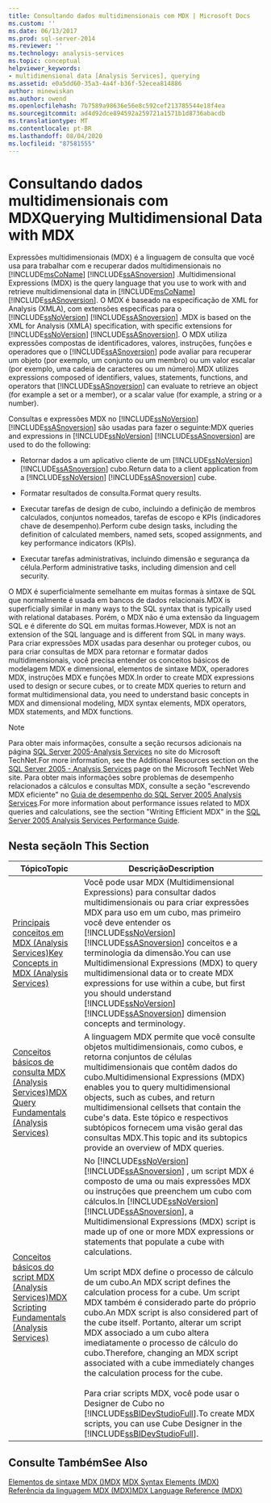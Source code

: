 ```yaml
---
title: Consultando dados multidimensionais com MDX | Microsoft Docs
ms.custom: ''
ms.date: 06/13/2017
ms.prod: sql-server-2014
ms.reviewer: ''
ms.technology: analysis-services
ms.topic: conceptual
helpviewer_keywords:
- multidimensional data [Analysis Services], querying
ms.assetid: e0a5dd60-35a3-4a4f-b36f-52ecea814886
author: minewiskan
ms.author: owend
ms.openlocfilehash: 7b7589a98636e56e8c592cef213785544e18f4ea
ms.sourcegitcommit: ad4d92dce894592a259721a1571b1d8736abacdb
ms.translationtype: MT
ms.contentlocale: pt-BR
ms.lasthandoff: 08/04/2020
ms.locfileid: "87581555"
---
```

# <a name="querying-multidimensional-data-with-mdx"></a><span data-ttu-id="d424d-102">Consultando dados multidimensionais com MDX</span><span class="sxs-lookup"><span data-stu-id="d424d-102">Querying Multidimensional Data with MDX</span></span>
  <span data-ttu-id="d424d-103">Expressões multidimensionais (MDX) é a linguagem de consulta que você usa para trabalhar com e recuperar dados multidimensionais no [!INCLUDE[msCoName](../../../includes/msconame-md.md)] [!INCLUDE[ssASnoversion](../../../includes/ssasnoversion-md.md)] .</span><span class="sxs-lookup"><span data-stu-id="d424d-103">Multidimensional Expressions (MDX) is the query language that you use to work with and retrieve multidimensional data in [!INCLUDE[msCoName](../../../includes/msconame-md.md)] [!INCLUDE[ssASnoversion](../../../includes/ssasnoversion-md.md)].</span></span> <span data-ttu-id="d424d-104">O MDX é baseado na especificação de XML for Analysis (XMLA), com extensões específicas para o [!INCLUDE[ssNoVersion](../../../includes/ssnoversion-md.md)] [!INCLUDE[ssASnoversion](../../../includes/ssasnoversion-md.md)] .</span><span class="sxs-lookup"><span data-stu-id="d424d-104">MDX is based on the XML for Analysis (XMLA) specification, with specific extensions for [!INCLUDE[ssNoVersion](../../../includes/ssnoversion-md.md)] [!INCLUDE[ssASnoversion](../../../includes/ssasnoversion-md.md)].</span></span> <span data-ttu-id="d424d-105">O MDX utiliza expressões compostas de identificadores, valores, instruções, funções e operadores que o [!INCLUDE[ssASnoversion](../../../includes/ssasnoversion-md.md)] pode avaliar para recuperar um objeto (por exemplo, um conjunto ou um membro) ou um valor escalar (por exemplo, uma cadeia de caracteres ou um número).</span><span class="sxs-lookup"><span data-stu-id="d424d-105">MDX utilizes expressions composed of identifiers, values, statements, functions, and operators that [!INCLUDE[ssASnoversion](../../../includes/ssasnoversion-md.md)] can evaluate to retrieve an object (for example a set or a member), or a scalar value (for example, a string or a number).</span></span>  
  
 <span data-ttu-id="d424d-106">Consultas e expressões MDX no [!INCLUDE[ssNoVersion](../../../includes/ssnoversion-md.md)] [!INCLUDE[ssASnoversion](../../../includes/ssasnoversion-md.md)] são usadas para fazer o seguinte:</span><span class="sxs-lookup"><span data-stu-id="d424d-106">MDX queries and expressions in [!INCLUDE[ssNoVersion](../../../includes/ssnoversion-md.md)] [!INCLUDE[ssASnoversion](../../../includes/ssasnoversion-md.md)] are used to do the following:</span></span>  
  
-   <span data-ttu-id="d424d-107">Retornar dados a um aplicativo cliente de um [!INCLUDE[ssNoVersion](../../../includes/ssnoversion-md.md)] [!INCLUDE[ssASnoversion](../../../includes/ssasnoversion-md.md)] cubo.</span><span class="sxs-lookup"><span data-stu-id="d424d-107">Return data to a client application from a [!INCLUDE[ssNoVersion](../../../includes/ssnoversion-md.md)] [!INCLUDE[ssASnoversion](../../../includes/ssasnoversion-md.md)] cube.</span></span>  
  
-   <span data-ttu-id="d424d-108">Formatar resultados de consulta.</span><span class="sxs-lookup"><span data-stu-id="d424d-108">Format query results.</span></span>  
  
-   <span data-ttu-id="d424d-109">Executar tarefas de design de cubo, incluindo a definição de membros calculados, conjuntos nomeados, tarefas de escopo e KPIs (indicadores chave de desempenho).</span><span class="sxs-lookup"><span data-stu-id="d424d-109">Perform cube design tasks, including the definition of calculated members, named sets, scoped assignments, and key performance indicators (KPIs).</span></span>  
  
-   <span data-ttu-id="d424d-110">Executar tarefas administrativas, incluindo dimensão e segurança da célula.</span><span class="sxs-lookup"><span data-stu-id="d424d-110">Perform administrative tasks, including dimension and cell security.</span></span>  
  
 <span data-ttu-id="d424d-111">O MDX é superficialmente semelhante em muitas formas à sintaxe de SQL que normalmente é usada em bancos de dados relacionais.</span><span class="sxs-lookup"><span data-stu-id="d424d-111">MDX is superficially similar in many ways to the SQL syntax that is typically used with relational databases.</span></span> <span data-ttu-id="d424d-112">Porém, o MDX não é uma extensão da linguagem SQL e é diferente do SQL em muitas formas.</span><span class="sxs-lookup"><span data-stu-id="d424d-112">However, MDX is not an extension of the SQL language and is different from SQL in many ways.</span></span> <span data-ttu-id="d424d-113">Para criar expressões MDX usadas para desenhar ou proteger cubos, ou para criar consultas de MDX para retornar e formatar dados multidimensionais, você precisa entender os conceitos básicos de modelagem MDX e dimensional, elementos de sintaxe MDX, operadores MDX, instruções MDX e funções MDX.</span><span class="sxs-lookup"><span data-stu-id="d424d-113">In order to create MDX expressions used to design or secure cubes, or to create MDX queries to return and format multidimensional data, you need to understand basic concepts in MDX and dimensional modeling, MDX syntax elements, MDX operators, MDX statements, and MDX functions.</span></span>  
  
> [!NOTE]  
>  <span data-ttu-id="d424d-114">Para obter mais informações, consulte a seção recursos adicionais na página [SQL Server 2005-Analysis Services](https://go.microsoft.com/fwlink/?LinkId=80853) no site do Microsoft TechNet.</span><span class="sxs-lookup"><span data-stu-id="d424d-114">For more information, see the Additional Resources section on the [SQL Server 2005 - Analysis Services](https://go.microsoft.com/fwlink/?LinkId=80853) page on the Microsoft TechNet Web site.</span></span> <span data-ttu-id="d424d-115">Para obter mais informações sobre problemas de desempenho relacionados a cálculos e consultas MDX, consulte a seção "escrevendo MDX eficiente" no [Guia de desempenho do SQL Server 2005 Analysis Services](https://docsbay.net/Microsoft-SQL-Server-2005-Analysis-Services-Performance-Guide).</span><span class="sxs-lookup"><span data-stu-id="d424d-115">For more information about performance issues related to MDX queries and calculations, see the section "Writing Efficient MDX" in the [SQL Server 2005 Analysis Services Performance Guide](https://docsbay.net/Microsoft-SQL-Server-2005-Analysis-Services-Performance-Guide).</span></span>  
  
## <a name="in-this-section"></a><span data-ttu-id="d424d-116">Nesta seção</span><span class="sxs-lookup"><span data-stu-id="d424d-116">In This Section</span></span>  
  
|<span data-ttu-id="d424d-117">Tópico</span><span class="sxs-lookup"><span data-stu-id="d424d-117">Topic</span></span>|<span data-ttu-id="d424d-118">Descrição</span><span class="sxs-lookup"><span data-stu-id="d424d-118">Description</span></span>|  
|-----------|-----------------|  
|[<span data-ttu-id="d424d-119">Principais conceitos em MDX &#40;Analysis Services&#41;</span><span class="sxs-lookup"><span data-stu-id="d424d-119">Key Concepts in MDX &#40;Analysis Services&#41;</span></span>](../key-concepts-in-mdx-analysis-services.md)|<span data-ttu-id="d424d-120">Você pode usar MDX (Multidimensional Expressions) para consultar dados multidimensionais ou para criar expressões MDX para uso em um cubo, mas primeiro você deve entender os [!INCLUDE[ssNoVersion](../../../includes/ssnoversion-md.md)] [!INCLUDE[ssASnoversion](../../../includes/ssasnoversion-md.md)] conceitos e a terminologia da dimensão.</span><span class="sxs-lookup"><span data-stu-id="d424d-120">You can use Multidimensional Expressions (MDX) to query multidimensional data or to create MDX expressions for use within a cube, but first you should understand [!INCLUDE[ssNoVersion](../../../includes/ssnoversion-md.md)] [!INCLUDE[ssASnoversion](../../../includes/ssasnoversion-md.md)] dimension concepts and terminology.</span></span>|  
|[<span data-ttu-id="d424d-121">Conceitos básicos de consulta MDX &#40;Analysis Services&#41;</span><span class="sxs-lookup"><span data-stu-id="d424d-121">MDX Query Fundamentals &#40;Analysis Services&#41;</span></span>](mdx-query-fundamentals-analysis-services.md)|<span data-ttu-id="d424d-122">A linguagem MDX permite que você consulte objetos multidimensionais, como cubos, e retorna conjuntos de células multidimensionais que contêm dados do cubo.</span><span class="sxs-lookup"><span data-stu-id="d424d-122">Multidimensional Expressions (MDX) enables you to query multidimensional objects, such as cubes, and return multidimensional cellsets that contain the cube's data.</span></span> <span data-ttu-id="d424d-123">Este tópico e respectivos subtópicos fornecem uma visão geral das consultas MDX.</span><span class="sxs-lookup"><span data-stu-id="d424d-123">This topic and its subtopics provide an overview of MDX queries.</span></span>|  
|[<span data-ttu-id="d424d-124">Conceitos básicos do script MDX &#40;Analysis Services&#41;</span><span class="sxs-lookup"><span data-stu-id="d424d-124">MDX Scripting Fundamentals &#40;Analysis Services&#41;</span></span>](mdx-scripting-fundamentals-analysis-services.md)|<span data-ttu-id="d424d-125">No [!INCLUDE[ssNoVersion](../../../includes/ssnoversion-md.md)] [!INCLUDE[ssASnoversion](../../../includes/ssasnoversion-md.md)] , um script MDX é composto de uma ou mais expressões MDX ou instruções que preenchem um cubo com cálculos.</span><span class="sxs-lookup"><span data-stu-id="d424d-125">In [!INCLUDE[ssNoVersion](../../../includes/ssnoversion-md.md)] [!INCLUDE[ssASnoversion](../../../includes/ssasnoversion-md.md)], a Multidimensional Expressions (MDX) script is made up of one or more MDX expressions or statements that populate a cube with calculations.</span></span><br /><br /> <span data-ttu-id="d424d-126">Um script MDX define o processo de cálculo de um cubo.</span><span class="sxs-lookup"><span data-stu-id="d424d-126">An MDX script defines the calculation process for a cube.</span></span> <span data-ttu-id="d424d-127">Um script MDX também é considerado parte do próprio cubo.</span><span class="sxs-lookup"><span data-stu-id="d424d-127">An MDX script is also considered part of the cube itself.</span></span> <span data-ttu-id="d424d-128">Portanto, alterar um script MDX associado a um cubo altera imediatamente o processo de cálculo do cubo.</span><span class="sxs-lookup"><span data-stu-id="d424d-128">Therefore, changing an MDX script associated with a cube immediately changes the calculation process for the cube.</span></span><br /><br /> <span data-ttu-id="d424d-129">Para criar scripts MDX, você pode usar o Designer de Cubo no [!INCLUDE[ssBIDevStudioFull](../../../includes/ssbidevstudiofull-md.md)].</span><span class="sxs-lookup"><span data-stu-id="d424d-129">To create MDX scripts, you can use Cube Designer in the [!INCLUDE[ssBIDevStudioFull](../../../includes/ssbidevstudiofull-md.md)].</span></span>|  
  
## <a name="see-also"></a><span data-ttu-id="d424d-130">Consulte Também</span><span class="sxs-lookup"><span data-stu-id="d424d-130">See Also</span></span>  
 <span data-ttu-id="d424d-131">[Elementos de sintaxe MDX &#40;&#41;MDX](/sql/mdx/mdx-syntax-elements-mdx) </span><span class="sxs-lookup"><span data-stu-id="d424d-131">[MDX Syntax Elements &#40;MDX&#41;](/sql/mdx/mdx-syntax-elements-mdx) </span></span>  
 [<span data-ttu-id="d424d-132">Referência da linguagem MDX &#40;MDX&#41;</span><span class="sxs-lookup"><span data-stu-id="d424d-132">MDX Language Reference &#40;MDX&#41;</span></span>](/sql/mdx/mdx-language-reference-mdx)  
  
  
